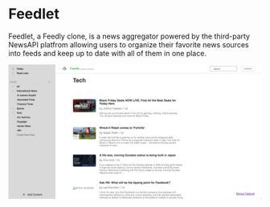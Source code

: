 # Feedlet

Feedlet, a Feedly clone, is a news aggregator powered by the third-party NewsAPI platfrom allowing users to organize
their favorite news  sources into feeds and keep up to date with all of them in one place.

![screenshot_real](https://github.com/musicpulpite/Feedlet/blob/master/app/assets/images/screenshot_real.png)

